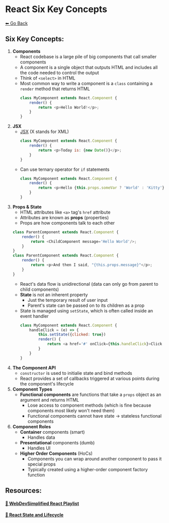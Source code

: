 # React Six Key Concepts
[⬅ Go Back](../week3.md)

## Six Key Concepts:
1. **Components**
    - React codebase is a large pile of big components that call smaller components
    - A component is a single object that outputs HTML and includes all the code needed to control the output
    - Think of `<select>` in HTML
    - Most common way to write a component is a `class` containing a `render` method that returns HTML
        ```Javascript
        class MyComponent extends React.Component {
            render() {
                return <p>Hello World!</p>;
            }
        }
        ```
2. **JSX**
    - [JSX](https://reactjs.org/docs/jsx-in-depth.html) (X stands for XML)
        ```Javascript
        class MyComponent extends React.Component {
            render() {
                return <p>Today is: {new Date()}</p>;
            }
        }
        ```
    - Can use ternary operator for `if` statements
        ```Javascript
        class MyComponent extends React.Component {
            render() {
                return <p>Hello {this.props.someVar ? 'World' : 'Kitty'}</p>;
            }
        }
        ```
3. **Props & State** 
    - HTML attributes like `<a>` tag's `href` attribute
    - Attributes are known as **props** (properties)
    - Props are how components talk to each other
    ```Javascript
    class ParentComponent extends React.Component {
        render() {
            return <ChildComponent message='Hello World'/>;
        }
    }
    class ParentComponent extends React.Component {
        render() {
            return <p>And then I said, "{this.props.message}"</p>;
        }
    }
    ```
    - React's data flow is unidirectional (data can only go from parent to child components)
    - **State** is not an inherent property
        - Just the temporary result of user input
        - Parent's state can be passed on to its children as a prop
    - State is managed using `setState`, which is often called inside an event handler
        ```Javascript
        class MyComponent extends React.Component {
            handleClick = (e) => {
                this.setState({clicked: true})
                render() {
                    return <a href='#' onClick={this.handleClick}>Click me</a>;
                }
            }
        }
        ```
4. **The Component API**
    - `constructor` is used to initialie state and bind methods
    - React provides a set of callbacks triggered at various points during the component's lifecycle
5. **Component Types**
    - **Functional components** are functions that take a `props` object as an argument and returns HTML
        - Lose access to component methods (which is fine because components most likely won't need them)
        - Functional components cannot have state -> stateless functional components
6. **Component Roles**
    - **Container** components (smart)
        - Handles data
    - **Presentational** components (dumb)
        - Handles UI
    - **Higher Order Components** (HoCs)
        - Components you can wrap around another component to pass it special props
        - Typically created using a higher-order component factory function


## Resources:

#### [🔗 **WebDevSimplified React Playlist**](https://www.youtube.com/watch?v=1wZoGFF_oi4&list=PLZlA0Gpn_vH_NT5zPVp18nGe_W9LqBDQK)

#### [🔗 **React State and Lifecycle**](https://reactjs.org/docs/state-and-lifecycle.html)